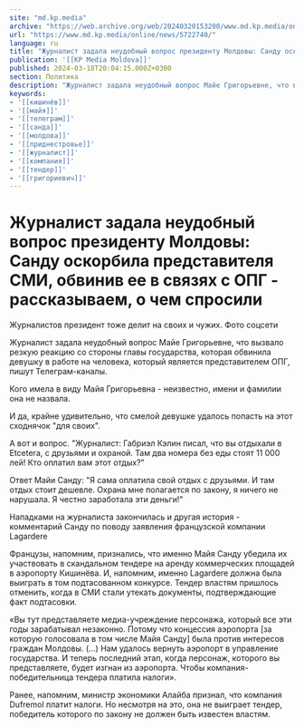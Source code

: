 ```yaml
---
site: "md.kp.media"
archive: "https://web.archive.org/web/20240320153200/www.md.kp.media/online/news/5722740/"
url: "https://www.md.kp.media/online/news/5722740/"
language: ru
title: "Журналист задала неудобный вопрос президенту Молдовы: Санду оскорбила представителя СМИ, обвинив ее в связях с ОПГ - рассказываем, о чем спросили"
publication: '[[KP Media Moldova]]'
published: 2024-03-18T20:04:15.000Z+0300
section: Политика
description: "Журналист задала неудобный вопрос Майе Григорьевне, что вызвало резкую реакцию со стороны главы государства"
keywords:
- '[[кишинёв]]'
- '[[майя]]'
- '[[телеграм]]'
- '[[санда]]'
- '[[молдова]]'
- '[[приднестровье]]'
- '[[журналист]]'
- '[[компания]]'
- '[[тендер]]'
- '[[григориевич]]'
---
```


# Журналист задала неудобный вопрос президенту Молдовы: Санду оскорбила представителя СМИ, обвинив ее в связях с ОПГ - рассказываем, о чем спросили

Журналистов президент тоже делит на своих и чужих. Фото соцсети

Журналист задала неудобный вопрос Майе Григорьевне, что вызвало резкую реакцию со стороны главы государства, которая обвинила девушку в работе на человека, который является представителем ОПГ, пишут Телеграм-каналы.

Кого имела в виду Майя Григорьевна - неизвестно, имени и фамилии она не назвала.

И да, крайне удивительно, что смелой девушке удалось попасть на этот сходнячок "для своих".

А вот и вопрос. "Журналист: Габриэл Кэлин писал, что вы отдыхали в Etcetera, с друзьями и охраной. Там два номера без еды стоят 11 000 лей! Кто оплатил вам этот отдых?"

Ответ Майи Санду: "Я сама оплатила свой отдых с друзьями. И там отдых стоит дешевле. Охрана мне полагается по закону, я ничего не нарушала. Я честно заработала эти деньги!"

Нападками на журналиста закончилась и другая история - комментарий Санду по поводу заявления французской компании Lagardere

Французы, напомним, признались, что именно Майя Санду убедила их участвовать в скандальном тендере на аренду коммерческих площадей в аэропорту Кишинёва. И, напомним, именно Lagardere должна была выиграть в том подтасованном конкурсе. Тендер властям пришлось отменить, когда в СМИ стали утекать документы, подтверждающие факт подтасовки.

«Вы тут представляете медиа-учреждение персонажа, который все эти годы зарабатывал незаконно. Потому что концессия аэропорта [за которую голосовала в том числе Майя Санду] была против интересов граждан Молдовы. (…) Нам удалось вернуть аэропорт в управление государства. И теперь последний этап, когда персонаж, которого вы представляете, будет изгнан из аэропорта. Чтобы компания-победительница тендера платила налоги».

Ранее, напомним, министр экономики Алайба признал, что компания Dufremol платит налоги. Но несмотря на это, она не выиграет тендер, победитель которого по закону не должен быть известен властям.